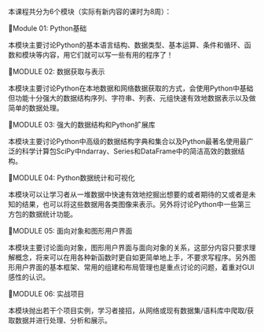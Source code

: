 本课程共分为6个模块（实际有新内容的课时为8周）：

Module 01: Python基础

本模块主要讨论Python的基本语言结构、数据类型、基本运算、条件和循环、函数和模块等内容，用它们就可以写一些有用的程序了！

MODULE 02: 数据获取与表示

本模块主要讨论Python在本地数据和网络数据获取的方式，会使用Python中基础但功能十分强大的数据结构序列、字符串、列表、元组快速有效地数据表示以及做简单的数据处理。

MODULE 03: 强大的数据结构和Python扩展库

本模块主要讨论Python中高级的数据结构字典和集合以及Python最著名使用最广泛的科学计算包SciPy中ndarray、Series和DataFrame中的简洁高效的数据结构。

MODULE 04: Python数据统计和可视化

本模块可以让学习者从一堆数据中快速有效地挖掘出想要的或者期待的又或者是未知的结果，也可以将这些数据用各类图像来表示。另外将讨论Python中一些第三方包的数据统计功能。

MODULE 05: 面向对象和图形用户界面

本模块主要讨论面向对象，图形用户界面与面向对象的关系，这部分内容只要求理解概念，将来可以在用各种新函数时更自如更简单地上手，不要求写程序。另外图形用户界面的基本框架、常用的组建和布局管理也是重点讨论的问题，着重对GUI感性的认识。

MODULE 06: 实战项目

本模块抛出若干个项目实例，学习者接招，从网络或现有数据集/语料库中爬取/获取数据并进行处理、分析和展示。
